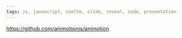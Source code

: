 ```yaml
---
tags: js, javascript, svelte, slide, reveal, code, presentation
---
```

https://github.com/animotionjs/animotion